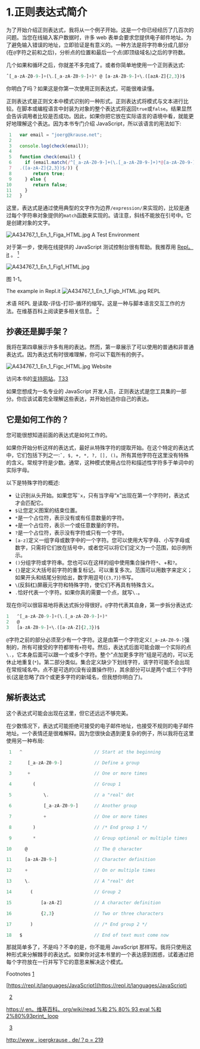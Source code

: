 # 1.正则表达式简介

为了开始介绍正则表达式，我将从一个例子开始。这是一个你已经经历了几百次的问题。当您在线输入客户数据时，许多 web 表单会要求您提供电子邮件地址。为了避免输入错误的地址，立即验证是有意义的。一种方法是将字符串分成几部分(在`@`字符之前和之后)，分析点的位置和最后一个点(即顶级域名)之后的字符数。

几个如果和循环之后，你就差不多完成了。或者你简单地使用一个正则表达式:

```js
ˆ[_a-zA-Z0-9-]+(\.[_a-zA-Z0-9-]+)* @ [a-zA-Z0-9-]+\.([azA-Z]{2,3})$

```

你明白了吗？如果这是你第一次使用正则表达式，可能很难读懂。

正则表达式是正则文本中模式识别的一种形式。正则表达式将模式与文本进行比较。在脚本或编程语言中封装为对象的整个表达式将返回`true`或`false`。结果显然会告诉调用者比较是否成功。因此，如果你把它放在实际语言的语境中看，就能更好地理解这个表达。因为本书专门介绍 JavaScript，所以该语言的用法如下:

```js
 1   var email = "joerg@krause.net";
 2   
 3   console.log(check(email));
 4   
 5   function check(email) {
 6     if (email.match(/^[_a-zA-Z0-9-]+(\.[_a-zA-Z0-9-]+)*@[a-zA-Z0-9-]+\\
 7   .([a-zA-Z]{2,3})$/)) {
 8        return true;
 9     } else {
10        return false;
11     }
12   }

```

这里，表达式是通过使用典型的文字作为边界`/expression/`来实现的，比较是通过每个字符串对象提供的`match`函数来实现的。请注意，斜线不能放在引号中。它是创建对象的文字。

![A434767_1_En_1_Figa_HTML.jpg](A434767_1_En_1_Figa_HTML.jpg) A Test Environment

对于第一步，使用在线提供的 JavaScript 测试控制台很有帮助。我推荐用 [Repl。it](https://repl.it/languages/JavaScript) 。 [<sup>1</sup>](#Fn1)

![A434767_1_En_1_Fig1_HTML.jpg](A434767_1_En_1_Fig1_HTML.jpg)

图 1-1。

The example in Repl.it ![A434767_1_En_1_Figb_HTML.jpg](A434767_1_En_1_Figb_HTML.jpg) REPL

术语 REPL 是读取-评估-打印-循环的缩写。这是一种与脚本语言交互工作的方法。在维基百科上阅读更多相关信息。 [<sup>2</sup>](#Fn2)

## 抄袭还是脚手架？

我将在第四章展示许多有用的表达。然而，第一章展示了可以使用的普通和非普通表达式。因为表达式有时很难理解，你可以下载所有的例子。

![A434767_1_En_1_Figc_HTML.jpg](A434767_1_En_1_Figc_HTML.jpg) Website

访问本书的[支持网站](http://www.joergkrause.de/?p=219)。[T33](#Fn3)

如果您想成为一名专业的 JavaScript 开发人员，正则表达式是您工具集的一部分。你应该试着完全理解这些表达，并开始创造你自己的表达。

## 它是如何工作的？

您可能很想知道前面的表达式是如何工作的。

如果你开始分析这样的表达式，最好从特殊字符的提取开始。在这个特定的表达式中，它们包括下列之一:`ˆ, $, +, *, ?, [], ()`。所有其他字符在这里没有特殊的含义。常规字符是少数。通常，这种模式使用占位符和描述性字符多于单词中的实际字母。

以下是特殊字符的概述:

*   让识别从头开始。如果您写`ˆx`，只有当字母“x”出现在第一个字符时，表达式才会匹配它。
*   `$`让您定义图案的结束位置。
*   `*`是一个占位符，表示没有或有任意数量的字符。
*   `+`是一个占位符，表示一个或任意数量的字符。
*   `?`是一个占位符，表示没有字符或只有一个字符。
*   `[a-z]`定义一组字母或数字中的一个字符。您可以使用大写字母、小写字母或数字，只需将它们放在括号中，或者您可以将它们定义为一个范围，如示例所示。
*   `()`分组字符或字符串。您也可以在这样的组中使用集合操作符`*`、+和`?`。
*   `{}`是定义大括号前字符的重复标记。可以重复多次。范围可以用数字来定义；如果开头和结尾分别给出，数字用逗号(`{3,7}`)书写。
*   `\`(反斜杠)屏蔽元字符和特殊字符，使它们不再具有特殊含义。
*   `.`恰好代表一个字符。如果你真的需要一个点，就写`\.`。

现在你可以很容易地将表达式拆分得很好。`@`字符代表其自身，第一步拆分表达式:

```js
1   ^[_a-zA-Z0-9-]+(\.[_a-zA-Z0-9-]+)*
2   @
3   [a-zA-Z0-9-]+\.([a-zA-Z]{2,3})$

```

`@`字符之前的部分必须至少有一个字符。这是由第一个字符定义`[_a-zA-Z0-9-]`强制的，所有可接受的字符都带有`+`符号。然后，表达式后面可能会跟一个实际的点`\.`，它本身后面可以跟一个或多个字符。整个“点加更多字符”组是可选的，可以无休止地重复(`*`)。第二部分类似。集合定义缺少下划线字符，该字符可能不会出现在常规域名中。点不是可选的(没有设置操作符)，其余部分可以是两个或三个字符长(这是忽略了四个或更多字符的新域名，但我想你明白了)。

## 解析表达式

这个表达式可能会出现在这里，但它还远远不够完美。

在少数情况下，表达式可能拒绝可接受的电子邮件地址，也接受不规则的电子邮件地址。一个表情还是很难解释。因为您很快会遇到更复杂的例子，所以我将在这里使用另一种布局:

```js
 1   ^                           // Start at the beginning

 2      [_a-zA-Z0-9-]            // Define a group

 3      +                        // One or more times

 4        (                      // Group 1

 5            \.                 // a "real" dot

 6            [_a-zA-Z0-9-]      // Another group

 7            +                  // One or more times

 8        )                      // /* End group 1 */

 9        *                      // Group optional or multiple times

10     @                         // The @ character

11     [a-zA-Z0-9-]              // Character definition

12     +                         // On or multiple times

13     \.                        // A "real" dot

14       (                       // Group 2

15           [a-zA-Z]            // A character definition

16           {2,3}               // Two or three characters

17       )                       // /* End group 2 */

18   $                           // End of text must come now

```

那就简单多了，不是吗？不幸的是，你不能用 JavaScript 那样写。我将只使用这种形式来分解棘手的表达式。如果你对这本书里的一个表达感到困惑，试着通过把每个字符放在一行并写下它的意思来解决这个模式。

Footnotes [1](#Fn1_source)

[https://repl.it/languages/JavaScript](https://repl.it/languages/JavaScript)

  [2](#Fn2_source)

[https:// en。维基百科。org/wiki/read %和 2% 80% 93 eval %和 2%80%93print_ loop](https://en.wikipedia.org/wiki/Read%E2%80%93eval%E2%80%93print_loop)

  [3](#Fn3_source)

[http://www . joergkrause . de/？p = 219](http://www.joergkrause.de/?p=219)